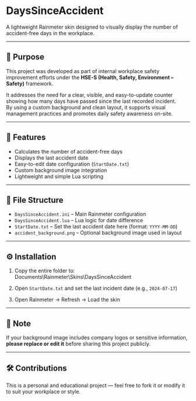 # DaysSinceAccident

A lightweight Rainmeter skin designed to visually display the number of accident-free days in the workplace.

---

## 🎯 Purpose

This project was developed as part of internal workplace safety improvement efforts under the **HSE-S (Health, Safety, Environment – Safety)** framework.

It addresses the need for a clear, visible, and easy-to-update counter showing how many days have passed since the last recorded incident.  
By using a custom background and clean layout, it supports visual management practices and promotes daily safety awareness on-site.

---

## 🧩 Features

- Calculates the number of accident-free days
- Displays the last accident date
- Easy-to-edit date configuration (`StartDate.txt`)
- Custom background image integration
- Lightweight and simple Lua scripting

---

## 📁 File Structure

- `DaysSinceAccident.ini` – Main Rainmeter configuration
- `DaysSinceAccident.lua` – Lua logic for date difference
- `StartDate.txt` – Set the last accident date here (format: `YYYY-MM-DD`)
- `accident_background.png` – Optional background image used in layout

---

## ⚙️ Installation

1. Copy the entire folder to: Documents\Rainmeter\Skins\DaysSinceAccident

2. Open `StartDate.txt` and set the last incident date (e.g., `2024-07-17`)

3. Open Rainmeter → Refresh → Load the skin

---

## 🛑 Note

If your background image includes company logos or sensitive information,  
**please replace or edit it** before sharing this project publicly.

---

## 🛠️ Contributions

This is a personal and educational project — feel free to fork it or modify it to suit your workplace or style.
